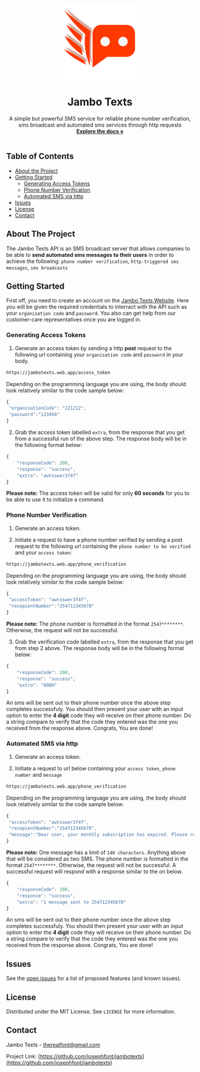 <br />
<p align="center">
  <a href="https://github.com/josephfont/jambotext">
    <img src="logo_lg.png" alt="Logo" width="200" height="200">
  </a>

  <h1 align="center">Jambo Texts</h1>

  <p align="center">
    A simple but powerful SMS service for reliable phone number verification, sms broadcast and automated sms services through http requests
    <br />
    <a href="https://github.com/josephfont/jambotexts"><strong>Explore the docs »</strong></a>
    <br />
    <br />
    <!--a href="https://github.com/github_username/repo">View Demo</a>
    ·
    <a href="https://github.com/github_username/repo/issues">Report Bug</a>
    ·
    <a href="https://github.com/github_username/repo/issues">Request Feature</a-->
  </p>
</p>



<!-- TABLE OF CONTENTS -->
## Table of Contents

* [About the Project](#about-the-project)
* [Getting Started](#getting-started)
  * [Generating Access Tokens](#Generate-Access-Token)
  * [Phone Number Verification](#Phone-Number-Verification)
  * [Automated SMS via http](#Automated-SMS-via-http)
* [Issues](#Issues)
* [License](#license)
* [Contact](#contact)

<!-- ABOUT THE PROJECT -->
## About The Project

The Jambo Texts API is an SMS broadcast server that allows companies to be able to 
**send automated sms messages to their users** in order to achieve the following:
`phone number verification`, `http-triggered sms messages`, `sms broadcasts`

<!-- GETTING STARTED -->
## Getting Started

First off, you need to create an account on the [Jambo Texts Website](https://jambotexts.web.app). Here you will be given the required credentials to interract with the API such as your `organisation code` and `password`. You also can get help from our customer-care representatives once you are logged in.
### Generating Access Tokens

1. Generate an access token by sending a http **post** request to the following url containing your `organisation code` and `password` in your body.
```sh
https://jambotexts.web.app/access_token
```
Depending on the programming language you are using, the body should look relatively similar to the code sample below:
```javascript
{
 "organisationCode": "121212",
 "password":"123456"
}
```
2. Grab the access token labelled `extra`, from the response that you get from a successful run of the above step. The response body will be in the following format below:
```javascript
{
    "responseCode": 200,
    "response": "success",
    "extra": "awtxswer3f4f"
}
```
**Please note:** The access token will be valid for only **60 seconds** for you to be able to use it to initialize a command.

### Phone Number Verification
1. Generate an access token. 

2. Initiate a request to have a phone number verified by sending a post request to the following url containing the `phone number to be verified` and your `access token`:
```sh
https://jambotexts.web.app/phone_verification
```
Depending on the programming language you are using, the body should look relatively similar to the code sample below:
```javascript
{
 "accessToken": "awtxswer3f4f",
 "recepientNumber":"254712345678"
}
```
**Please note:** The phone number is formatted in the format `2547********`. Otherwise, the request will not be successful.

3. Grab the verification code labelled `extra`, from the response that you get from step 2 above. The response body will be in the following format below:
```javascript
{
    "responseCode": 200,
    "response": "success",
    "extra": "89QH"
}
```
An sms will be sent out to their phone number once the above step completes successfuly. You should then present your user with an input option to enter the **4 digit** code they will receive on their phone number. Do a string compare to verify that the code they entered was the one you received from the response above. 
Congrats, You are done! 

### Automated SMS via http

1. Generate an access token. 

2. Initiate a request to url below containing your `access token`, `phone number` and `message`
```sh
https://jambotexts.web.app/phone_verification
```
Depending on the programming language you are using, the body should look relatively similar to the code sample below:
```javascript
{
 "accessToken": "awtxswer3f4f",
 "recepientNumber":"254712345678",
 "message":"Dear user, your monthly subscription has expired. Please renew it."
}
```
**Please note:** One message has a limit of `140 characters`. Anything above that will be considered as two SMS. The phone number is formatted in the format `2547********`. Otherwise, the request will not be successful. A successful request will respond with a response similar to the on below.

```javascript
{
    "responseCode": 200,
    "response": "success",
    "extra": "1 message sent to 254712345678"
}
```
An sms will be sent out to their phone number once the above step completes successfuly. You should then present your user with an input option to enter the **4 digit** code they will receive on their phone number. Do a string compare to verify that the code they entered was the one you received from the response above. 
Congrats, You are done! 
<!-- ROADMAP -->
## Issues

See the [open issues](https://github.com/josephfont/jambotexts/issues) for a list of proposed features (and known issues).



## License

Distributed under the MIT License. See `LICENSE` for more information.



<!-- CONTACT -->
## Contact

Jambo Texts - therealfont@gmail.com

Project Link: [https://github.com/josephfont/jambotexts](https://github.com/josephfont/jambotexts)





<!-- MARKDOWN LINKS & IMAGES -->
<!-- https://www.markdownguide.org/basic-syntax/#reference-style-links -->
[contributors-shield]: https://img.shields.io/github/contributors/othneildrew/Best-README-Template.svg?style=flat-square
[contributors-url]: https://github.com/othneildrew/Best-README-Template/graphs/contributors
[forks-shield]: https://img.shields.io/github/forks/othneildrew/Best-README-Template.svg?style=flat-square
[forks-url]: https://github.com/othneildrew/Best-README-Template/network/members
[stars-shield]: https://img.shields.io/github/stars/othneildrew/Best-README-Template.svg?style=flat-square
[stars-url]: https://github.com/othneildrew/Best-README-Template/stargazers
[issues-shield]: https://img.shields.io/github/issues/othneildrew/Best-README-Template.svg?style=flat-square
[issues-url]: https://github.com/othneildrew/Best-README-Template/issues
[license-shield]: https://img.shields.io/github/license/othneildrew/Best-README-Template.svg?style=flat-square
[license-url]: https://github.com/othneildrew/Best-README-Template/blob/master/LICENSE.txt
[linkedin-shield]: https://img.shields.io/badge/-LinkedIn-black.svg?style=flat-square&logo=linkedin&colorB=555
[linkedin-url]: https://linkedin.com/in/othneildrew
[product-screenshot]: images/screenshot.png
